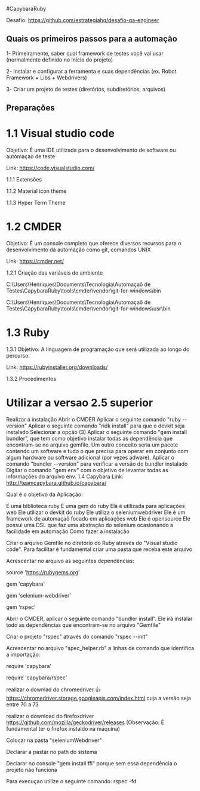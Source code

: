 #CapybaraRuby

Desafio: https://github.com/estrategiahq/desafio-qa-engineer

Quais os primeiros passos para a automação
---------------------------------------------------------------
1- Primeiramente, saber qual framework de testes você vai usar (normalmente definido no início do projeto)

2- Instalar e configurar a ferramenta e suas dependências (ex. Robot Framework + Libs + Webdrivers)

3- Criar um projeto de testes (diretórios, subdiretórios, arquivos)

Preparações
---------------------------------------------------------------

1.1 Visual studio code
======================================= 
Objetivo: É uma IDE utilizada para o desenvolvimento de software ou automaçao de teste

Link: https://code.visualstudio.com/

1.1.1 Extensões

1.1.2 Material icon theme

1.1.3 Hyper Term Theme

1.2 CMDER
======================================= 
Objetivo: É um console completo que oferece diversos recursos para o desenvolvimento da automação como git, comandos UNIX

Link: https://cmder.net/

1.2.1 Criação das variáveis do ambiente

C:\Users\Henriques\Documents\Tecnologia\Automaçaõ de Testes\CapybaraRuby\tools\cmder\vendor\git-for-windows\bin

C:\Users\Henriques\Documents\Tecnologia\Automaçaõ de Testes\CapybaraRuby\tools\cmder\vendor\git-for-windows\usr\bin

1.3 Ruby
======================================= 
1.3.1 Objetivo: A linguagem de programação que será utilizada ao longo do percurso.

Link: https://rubyinstaller.org/downloads/

1.3.2 Procedimentos
# Utilizar a versao 2.5 superior
Realizar a instalação
Abrir o CMDER
Aplicar o seguinte comando "ruby --version"
Aplicar o seguinte comando "ridk install" para que o devkit seja instalado
Selecionar a opção (3)
Aplicar o seguinte comando "gem install bundler", que tem como objetivo instalar todas as dependência que encontram-se no arquivo gemfile. Um outro conceito seria 
 um pacote contendo um software e tudo o que precisa para operar em conjunto com algum hardware ou software adicional (por vezes adware).
Aplicar o comando "bundler --version" para verificar a versão do bundler instalado
Digitar o comando "gem env" com o objetivo de levantar todas as informações do arquivo env.
1.4 Capybara
Link: http://teamcapybara.github.io/capybara/

Qual é o objetivo da Aplicação:

É uma biblioteca ruby
É uma gem do ruby
Ela é utilizada para aplicações web
Ele utilizar o devkit do ruby
Ele utiliza o seleniumwebdriver
Ele é um framework de automaçaõ focado em aplicações web
Ele é opensource
Ele possui uma DSL que faz uma abstração do selenium ocasionando a facilidade em automação
Como fazer a instalação

Criar o arquivo Gemfile no diretório do Ruby através do "Visual studio code". Para facilitar é fundamental criar uma pasta que receba este arquivo

Acrescentar no arquivo as seguintes dependências:

source 'https://rubygems.org'

gem 'capybara'

gem 'selenium-webdriver'

gem 'rspec'

Abrir o CMDER, aplicar o seguinte comando "bundler install". Ele irá instalar todo as dependências que encontram-se no arquivo "Gemfile"

Criar o projeto "rspec" através do comando "rspec --init"

Acrescentar no arquivo "spec_helper.rb" a linhas de comando que identifica a importação:

require 'capybara'

require 'capybara/rspec'

realizar o downlad do chromedriver 👍 https://chromedriver.storage.googleapis.com/index.html cuja a versão seja entre 70 a 73

realizar o download do firefoxdriver https://github.com/mozilla/geckodriver/releases (Observação: É fundamental ter o firefox instaldo na máquina)

Colocar na pasta "seleniumWebdriver"

Declarar a pastar no path do sistema

Declarar no console "gem install ffi" porque sem essa dependência o projeto não funciona

Para execuçao utilize o seguinte comando: rspec -fd
